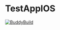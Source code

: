 # TestAppIOS

[![BuddyBuild](https://dashboard.buddybuild.com/api/statusImage?appID=573a5a33e159670100fa4d28&branch=master&build=latest)](https://dashboard.buddybuild.com/apps/573a5a33e159670100fa4d28/build/latest)
